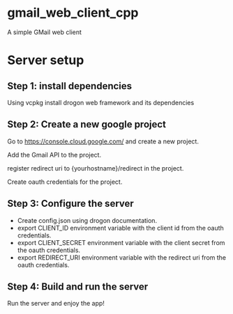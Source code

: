 # gmail_web_client_cpp
A simple GMail web client

# Server setup

## Step 1: install dependencies
Using vcpkg install drogon web framework and its dependencies

## Step 2: Create a new google project 
Go to https://console.cloud.google.com/ and create a new project.

Add the Gmail API to the project.

register redirect uri to {yourhostname}/redirect in the project.

Create oauth credentials for the project.

## Step 3: Configure the server

- Create config.json using drogon documentation.
- export CLIENT_ID environment variable with the client id from the oauth credentials.
- export CLIENT_SECRET environment variable with the client secret from the oauth credentials.
- export REDIRECT_URI environment variable with the redirect uri from the oauth credentials.

## Step 4: Build and run the server

Run the server and enjoy the app!